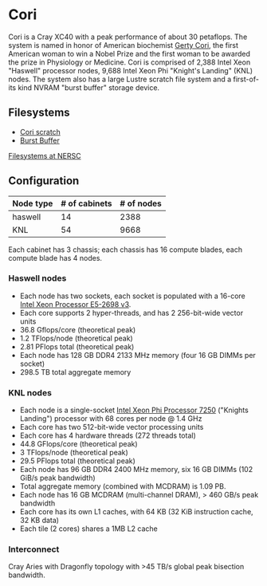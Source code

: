 # Cori

Cori is a Cray XC40 with a peak performance of about 30 petaflops.
The system is named in honor of American
biochemist [Gerty Cori](https://en.wikipedia.org/wiki/Gerty_Cori), the
first American woman to win a Nobel Prize and the first woman to be
awarded the prize in Physiology or Medicine. Cori is comprised of
2,388 Intel Xeon "Haswell" processor nodes, 9,688 Intel Xeon Phi
"Knight's Landing" (KNL) nodes. The system also has a large Lustre
scratch file system and a first-of-its kind NVRAM "burst buffer"
storage device.

## Filesystems

* [Cori scratch](/filesystems/cori-scratch.md)
* [Burst Buffer](/filesystems/cori-burst-buffer.md)

[Filesystems at NERSC](/filesystems/index.md)

## Configuration

| Node type | # of cabinets | # of nodes |
|-----------|---------------|------------|
| haswell   | 14            | 2388       |
| KNL       | 54            | 9668       |

Each cabinet has 3 chassis; each chassis has 16 compute blades, each
compute blade has 4 nodes.

### Haswell nodes

* Each node has two sockets, each socket is populated with a
  16-core
  [Intel Xeon Processor E5-2698 v3](https://ark.intel.com/products/81060/Intel-Xeon-Processor-E5-2698-v3-40M-Cache-2_30-GHz).
* Each core supports 2 hyper-threads, and has 2 256-bit-wide vector
  units
* 36.8 Gflops/core (theoretical peak)
* 1.2 TFlops/node (theoretical peak)
* 2.81 PFlops total (theoretical peak)
* Each node has 128 GB DDR4 2133 MHz memory (four 16 GB DIMMs per
  socket)
* 298.5 TB total aggregate memory

### KNL nodes

* Each node is a single-socket
  [Intel Xeon Phi Processor 7250](http://ark.intel.com/products/94035/Intel-Xeon-Phi-Processor-7250-16GB-1_40-GHz-68-core) ("Knights Landing") processor with
  68 cores per node @ 1.4 GHz
* Each core has two 512-bit-wide vector processing units
* Each core has 4 hardware threads (272 threads total)
* 44.8 GFlops/core (theoretical peak)
* 3 TFlops/node (theoretical peak)
* 29.5 PFlops total (theoretical peak)
* Each node has 96 GB DDR4 2400 MHz memory, six 16 GB DIMMs (102 GiB/s
  peak bandwidth)
* Total aggregate memory (combined with MCDRAM) is 1.09 PB.
* Each node has 16 GB MCDRAM (multi-channel DRAM), > 460 GB/s peak
  bandwidth
* Each core has its own L1 caches, with 64 KB (32 KiB instruction
  cache, 32 KB data)
* Each tile (2 cores) shares a 1MB L2 cache

### Interconnect

Cray Aries with Dragonfly topology with >45 TB/s global peak bisection
bandwidth.
